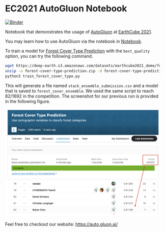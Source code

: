 # EC2021 AutoGluon Notebook 

[![Binder](https://mybinder.org/badge_logo.svg)](https://mybinder.org/v2/gh/sxjscience/EC2021_autogluon_notebook/HEAD?filepath=Xingjian_Shi_01_Automated_Machine_Learning_for_Earth_Science_via_AutoGluon.ipynb)


Notebook that demonstrates the usage of [AutoGluon](https://github.com/awslabs/autogluon) at [EarthCube 2021](https://www.earthcube.org/2021-earthcube-annual-meeting).

You may learn how to use AutoGluon via the notebook in [Notebook](./Xingjian_Shi_01_Automated_Machine_Learning_for_Earth_Science_via_AutoGluon.ipynb).

To train a model for [Forest Cover Type Prediction](https://www.kaggle.com/c/forest-cover-type-prediction/overview) with the `best_quality` option, you can try the following command.

```bash
wget https://deep-earth.s3.amazonaws.com/datasets/earthcube2021_demo/forest-cover-type-prediction.zip -O forest-cover-type-prediction.zip
unzip -o forest-cover-type-prediction.zip -d forest-cover-type-prediction
python3 train_forest_cover_type.py
```

This will generate a file named `stack_ensemble_submission.csv` and a model that is saved to `forest_cover_ensemble`. 
We used the same script to reach 82/1692 in the competition. The screenshot for our previous run is provided in the following figure.

![screenshot](forest_cover_type.png)

Feel free to checkout our website: https://auto.gluon.ai/

